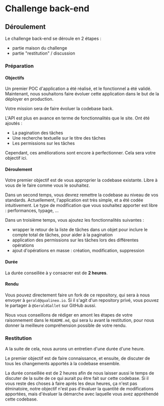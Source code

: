 # Challenge back-end
## Déroulement
Le challenge back-end se déroule en 2 étapes : 
- partie maison du challenge
- partie "restitution" / discussion

### Préparation
#### Objectifs
Un premier POC d'application a été réalisé, et le fonctionnel a été validé. Maintenant, nous souhaitons faire évoluer cette application dans le but de la déployer en production.

Votre mission sera de faire évoluer la codebase back.

L'API est plus en avance en terme de fonctionnalités que le site.
Ont été ajoutés : 
- La pagination des tâches
- Une recherche textuelle sur le titre des tâches
- Les permissions sur les tâches

Cependant, ces améliorations sont encore à perfectionner. Cela sera votre objectif ici.

#### Déroulement
Votre premier objectif est de vous approprier la codebase existante. Libre à vous de le faire comme vous le souhaitez.

Dans un second temps, vous devrez remettre la codebase au niveau de vos standards. Actuellement, l'application est très simple, et a été codée intuitivement. Le type de modification que vous souhaitez apporter est libre : performances, typage, ...

Dans un troisième temps, vous ajoutez les fonctionnalités suivantes : 
- wrapper le retour de la liste de tâches dans un objet pour inclure le compte total de tâches, pour aider à la pagination
- application des permissions sur les tâches lors des différentes opérations
- ajout d'opérations en masse : création, modification, suppression

#### Durée
La durée conseillée à y consacrer est de **2 heures**.

#### Rendu
Vous pouvez directement faire un fork de ce repository, qui sera à nous envoyer à `gerald@qualineo.io`. Si il s'agit d'un repository privé, vous pouvez le partager à `@GeraldGallet` sur GitHub aussi.

Nous vous conseillons de rédiger en amont les étapes de votre raisonnement dans le `README.md`, qui sera lu avant la restitution, pour nous donner la meilleure compréhension possible de votre rendu.

### Restitution
A la suite de cela, nous aurons un entretien d'une durée d'une heure.

Le premier objectif est de faire connaissance, et ensuite, de discuter de tous les changements apportés à la codebase ensemble.

La durée conseillée est de 2 heures afin de nous laisser aussi le temps de discuter de la suite de ce qui aurait pu être fait sur cette codebase. Si il vous reste des choses à faire après les deux heures, ça n'est pas élminatoire, notre objectif n'est pas d'évaluer la quantité de modifications apportées, mais d'évaluer la démarche avec laquelle vous avez appréhendé cette codebase.
